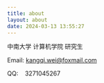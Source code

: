 ```yaml
---
title: about
layout: about
date: 2024-03-13 13:55:27
---
```

中南大学 计算机学院 研究生

Email: kangqi.wei@foxmail.com

QQ:  &nbsp; &nbsp;3271045267